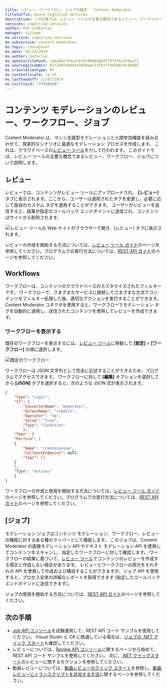 ```yaml
---
title: レビュー、ワークフロー、ジョブの概念 - Content Moderator
titleSuffix: Azure Cognitive Services
description: この記事では、レビュー ツールの主要な概念であるレビュー、ワークフロー、ジョブについて説明します。
services: cognitive-services
author: PatrickFarley
manager: nitinme
ms.service: cognitive-services
ms.subservice: content-moderator
ms.topic: conceptual
ms.date: 03/14/2019
ms.author: pafarley
ms.openlocfilehash: 1aba86efb9ea76fbf060e80b47f9f2f6cdf8ee71
ms.sourcegitcommit: 827248fa609243839aac3ff01ff40200c8c46966
ms.translationtype: HT
ms.contentlocale: ja-JP
ms.lasthandoff: 11/07/2019
ms.locfileid: "73744430"
---
```

# <a name="content-moderation-reviews-workflows-and-jobs"></a>コンテンツ モデレーションのレビュー、ワークフロー、ジョブ

Content Moderator は、マシン支援型モデレーションと人間参加機能を組み合わせて、現実的なシナリオに最適なモデレーション プロセスを作成します。 これは、クラウドベースの[レビュー ツール](https://contentmoderator.cognitive.microsoft.com)を介して行われます。 このガイドでは、レビュー ツールの主要な概念であるレビュー、ワークフロー、ジョブについて説明します。

## <a name="reviews"></a>レビュー

レビューでは、コンテンツがレビュー ツールにアップロードされ、 **[レビュー]** タブに表示されます。ここから、ユーザーは適用されたタグを変更し、必要に応じて独自のカスタム タグを適用することができます。 ユーザーがレビューを送信すると、結果が指定のコールバック エンドポイントに送信され、コンテンツはサイトから削除されます。

![レビュー ツールの Web サイトがブラウザーで開き、[レビュー] タブに表示されます。](./Review-Tool-user-Guide/images/image-workflow-review.png)

レビューの作成を開始する方法については、[レビュー ツール ガイド](./review-tool-user-guide/review-moderated-images.md)のページを参照してください。プログラムでの実行方法については、[REST API ガイド](./try-review-api-review.md)のページを参照してください。

## <a name="workflows"></a>Workflows

ワークフローは、コンテンツのクラウドベースのカスタマイズされたフィルターです。 ワークフローで、さまざまなサービスに接続してさまざまな方法でコンテンツをフィルター処理した後、適切なアクションを実行することができます。 Content Moderator コネクタを使用すると、ワークフローでモデレーション タグを自動的に適用し、送信されたコンテンツを使用してレビューを作成できます。

### <a name="view-workflows"></a>ワークフローを表示する

既存のワークフローを表示するには、[レビュー ツール](https://contentmoderator.cognitive.microsoft.com/)に移動して **[設定]**  >  **[ワークフロー]** の順に選択します。

![既定のワークフロー](images/default-workflow-listed.PNG)

ワークフローは JSON 文字列として完全に記述することができるため、プログラムでアクセスできます。 ワークフローに対して **[編集]** オプションを選択してから **[JSON]** タブを選択すると、次のような JSON 式が表示されます。

```json
{
    "Type": "Logic",
    "If": {
        "ConnectorName": "moderator",
        "OutputName": "isAdult",
        "Operator": "eq",
        "Value": "true",
        "Type": "Condition"
        },
    "Then": {
    "Perform": [
    {
        "Name": "createreview",
        "CallbackEndpoint": null,
        "Tags": []
    }
    ],
    "Type": "Actions"
    }
}
```

ワークフローの作成と使用を開始する方法については、[レビュー ツール ガイド](./review-tool-user-guide/workflows.md)のページを参照してください。プログラムでの実行方法については、[REST API ガイド](./try-review-api-workflow.md)のページを参照してください。

## <a name="jobs"></a>[ジョブ]

モデレーション ジョブはコンテンツ モデレーション、ワークフロー、レビューの機能に対するある種のラッパーとして機能します。 このジョブは、Content Moderator の画像モデレーション API やテキスト モデレーション API を使用してコンテンツをスキャンし、指定したワークフローに対して確認します。 ワークフローの結果に基づいて、[レビュー ツール](./review-tool-user-guide/human-in-the-loop.md)でコンテンツのレビューを作成する場合と作成しない場合があります。 レビューとワークフローの両方をそれぞれの API を使用して作成および構成することができますが、ジョブ API を使用すると、プロセス全体の詳細なレポートを取得できます (指定したコールバック エンドポイントに送信できます)。

ジョブの使用を開始する方法については、[REST API ガイド](./try-review-api-job.md)のページを参照してください。

## <a name="next-steps"></a>次の手順

* [Job API コンソール](try-review-api-job.md)を試験運用して、REST API コード サンプルを使用してください。 Visual Studio と C# に精通している場合は、[ジョブの .NET クイック スタート](moderation-jobs-quickstart-dotnet.md)も確認してください。 
* レビューについては、[Review API コンソール](try-review-api-review.md)に関するページから始めて、REST API コード サンプルを使用してください。 次に、[.NET クイックスタート](dotnet-sdk-quickstart.md)のレビューに関するセクションを参照してください。
* 動画レビューについては、[動画レビューのクイック スタート](video-reviews-quickstart-dotnet.md)を参照し、[動画レビューにトランスクリプトを追加する方法](video-transcript-reviews-quickstart-dotnet.md)に関するページを参照してください。
